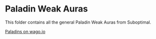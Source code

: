 # Paladin Weak Auras
This folder contains all the general Paladin Weak Auras from Suboptimal.

[Paladins on wago.io](https://wago.io/weakauras/classes/paladin)
